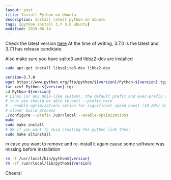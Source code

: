 ```yaml
---
layout: post
title: Install Python on Ubuntu
description: Install latest python on ubuntu
tags: [python install 3.7 3.6 ubuntu]
modified: 2019-06-14
---
```


Check the latest version [here](https://www.python.org/)
At the time of writing, 3.7.0 is the latest and 3.7.1 has release candidate.

Also make sure you have sqlite3 and libbz2-dev are installed
```bash
sudo apt-get install libsqlite3-dev libbz2-dev
```

```bash
version=3.7.0
wget https://www.python.org/ftp/python/${version}/Python-${version}.tgz
tar xzvf Python-${version}.tgz
cd Python-${version}
# Linux (or any Unix-like system), the default prefix and exec-prefix are /usr/local.
# thus you should be able to omit --prefix here
# --enable-optimizations option for significant speed boost (10-20%) but much
# slower build process
./configure --prefix /usr/local --enable-optimizations
make
sudo make install
# OR if you want to skip creating the python link then:
sudo make altinstall
```

in case you want to remove and re-install it again cause some software
was missing before installation
```bash
rm -f /usr/local/bin/python${version}
rm -rf /usr/local/lib/python${version}
```

Cheers!
